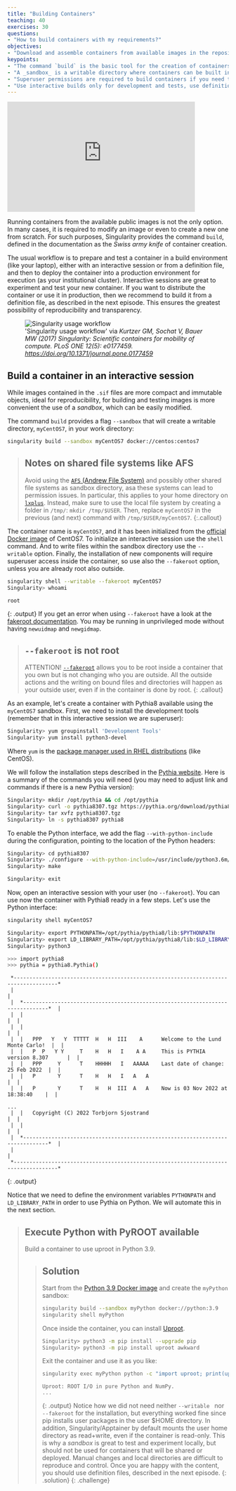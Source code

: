 ```yaml
---
title: "Building Containers"
teaching: 40
exercises: 30
questions:
- "How to build containers with my requirements?"
objectives:
- "Download and assemble containers from available images in the repositories."
keypoints:
- "The command `build` is the basic tool for the creation of containers."
- "A _sandbox_ is a writable directory where containers can be built interactively."
- "Superuser permissions are required to build containers if you need to install packages or manipulate the operating system."
- "Use interactive builds only for development and tests, use definition files for production or publicly distributed containers."
---
```

<iframe width="427" height="251" src="https://www.youtube.com/embed/aqjxxc2kMlU?list=PLKZ9c4ONm-VkxWW98Gcn9H6WwykMiqtnF" title="Intro to Singularity/Apptainer #3 - Building Containers"  frameborder="0" allow="accelerometer; autoplay; encrypted-media; gyroscope; picture-in-picture" allowfullscreen></iframe>

Running containers from the available public images is not the only option. In many cases, it is required to modify
an image or even to create a new one from scratch. For such purposes, Singularity provides the command `build`,
defined in the documentation as the _Swiss army knife_ of container creation.

The usual workflow is to prepare and test a container in a build environment (like your laptop),
either with an interactive session or from a definition file,
and then to deploy the container into a production environment for execution (as your institutional cluster).
Interactive sessions are great to experiment and test your new container.
If you want to distribute the container or use it in production, then we recommend to build it from a definition file, as described in the next episode.
This ensures the greatest possibility of reproducibility and transparency.

<figure>
  <img src="https://journals.plos.org/plosone/article/figure/image?size=large&id=10.1371/journal.pone.0177459.g001" alt="Singularity usage workflow"/>
  <figcaption>'Singularity usage workflow' via <i>Kurtzer GM, Sochat V, Bauer MW (2017) Singularity: Scientific containers for mobility of compute. PLoS ONE 12(5): e0177459. <a href="https://doi.org/10.1371/journal.pone.0177459">https://doi.org/10.1371/journal.pone.0177459</a></i></figcaption>
</figure>

## Build a container in an interactive session

While images contained in the `.sif` files are more compact and immutable objects, ideal for reproducibility, for building and testing images is
more convenient the use of a _sandbox_, which can be easily modified.

The command `build` provides a flag `--sandbox` that will create a writable directory, `myCentOS7`, in your work directory:
```bash
singularity build --sandbox myCentOS7 docker://centos:centos7
```

> ## Notes on shared file systems like AFS
> Avoid using the [`AFS` (Andrew File System)](https://en.wikipedia.org/wiki/Andrew_File_System) and possibly other shared file systems
> as sandbox directory, asa these systems can lead to permission issues.
> In particular, this applies to your home directory on [`lxplus`](https://cern.service-now.com/service-portal?id=service_element&name=lxplus-service).
> Instead, make sure to use the local file system by creating a folder in `/tmp/`: `mkdir /tmp/$USER`.
> Then, replace `myCentOS7` in the previous (and next) command with `/tmp/$USER/myCentOS7`.
{:.callout}

The container name is `myCentOS7`, and it has been initialized from the [official Docker image](https://hub.docker.com/_/centos)
of CentOS7.
To initialize an interactive session use the `shell` command. And to write files within the sandbox directory use the `--writable` option.
Finally, the installation of new components will require superuser access inside the container, so use also the `--fakeroot` option, unless you are already root also outside.
```bash
singularity shell --writable --fakeroot myCentOS7
Singularity> whoami
```
~~~
root
~~~
{: .output}
If you get an error when using `--fakeroot` have a look at the [fakeroot documentation](https://apptainer.org/docs/admin/main/user_namespace.html#rootless-fakeroot-feature). You may be running in
unprivileged mode without having `newuidmap` and `newgidmap`.
> ## `--fakeroot` is not root
> ATTENTION! [`--fakeroot`](https://apptainer.org/docs/user/main/fakeroot.html) allows you to be root inside a container that you own but is not changing who you are outside.
> All the outside actions and the writing on bound files and directories will happen as your outside user, even if in the container is done by root.
{: .callout}

As an example, let's create a container with Pythia8 available using the `myCentOS7` sandbox.
First, we need to install the development tools (remember that in this interactive session we are superuser):
```bash
Singularity> yum groupinstall 'Development Tools'
Singularity> yum install python3-devel
```
Where `yum` is the [package manager used in RHEL distributions](https://en.wikipedia.org/wiki/Yum_(software))
(like CentOS).

We will follow the
installation steps described in the [Pythia website](https://pythia.org/).
Here is a summary of the commands you will need (you may need to adjust link and commands if there is a new Pythia version):

```bash
Singularity> mkdir /opt/pythia && cd /opt/pythia
Singularity> curl -o pythia8307.tgz https://pythia.org/download/pythia83/pythia8307.tgz
Singularity> tar xvfz pythia8307.tgz
Singularity> ln -s pythia8307 pythia8
```

To enable the Python interface, we add the flag `--with-python-include` during the configuration, pointing to the
location of the Python headers:

```bash
Singularity> cd pythia8307
Singularity> ./configure --with-python-include=/usr/include/python3.6m/
Singularity> make

Singularity> exit
```

Now, open an interactive session with your user (no `--fakeroot`). You can use now the container with Pythia8 ready in a
few steps. Let's use the Python interface:

```bash
singularity shell myCentOS7

Singularity> export PYTHONPATH=/opt/pythia/pythia8/lib:$PYTHONPATH
Singularity> export LD_LIBRARY_PATH=/opt/pythia/pythia8/lib:$LD_LIBRARY_PATH
Singularity> python3

>>> import pythia8
>>> pythia = pythia8.Pythia()
```
~~~
 *------------------------------------------------------------------------------------*
 |                                                                                    |
 |  *------------------------------------------------------------------------------*  |
 |  |                                                                              |  |
 |  |                                                                              |  |
 |  |   PPP   Y   Y  TTTTT  H   H  III    A      Welcome to the Lund Monte Carlo!  |  |
 |  |   P  P   Y Y     T    H   H   I    A A     This is PYTHIA version 8.307      |  |
 |  |   PPP     Y      T    HHHHH   I   AAAAA    Last date of change: 25 Feb 2022  |  |
 |  |   P       Y      T    H   H   I   A   A                                      |  |
 |  |   P       Y      T    H   H  III  A   A    Now is 03 Nov 2022 at 18:38:40    |  |

...
 |  |   Copyright (C) 2022 Torbjorn Sjostrand                                      |  |
 |  |                                                                              |  |
 |  *------------------------------------------------------------------------------*  |
 |                                                                                    |
 *------------------------------------------------------------------------------------*
~~~
{: .output}

Notice that we need to define the environment variables `PYTHONPATH` and `LD_LIBRARY_PATH` in order to use Pythia on Python.
We will automate this in the next section.

> ## Execute Python with PyROOT available
>
> Build a container to use uproot in Python 3.9.
>
> > ## Solution
> >
> > Start from the [Python 3.9 Docker image](https://hub.docker.com/_/python) and create the `myPython` sandbox:
> > ```bash
> > singularity build --sandbox myPython docker://python:3.9
> > singularity shell myPython
> > ```
> > Once inside the container, you can install [Uproot](https://uproot.readthedocs.io/en/latest/index.html).
> > ```bash
> > Singularity> python3 -m pip install --upgrade pip
> > Singularity> python3 -m pip install uproot awkward
> > ```
> > Exit the container and use it as you like:
> > ```bash
> > singularity exec myPython python -c "import uproot; print(uproot.__doc__)"
> > ```
> > ~~~
> > Uproot: ROOT I/O in pure Python and NumPy.
> > ...
> > ~~~
> > {: .output}
> > Notice how we did not need neither `--writable ` nor `--fakeroot` for the installation, but everything worked fine since pip installs user packages in the user $HOME directory.
> > In addition, Singularity/Apptainer by default mounts the user home directory as read+write, even if the container is read-only.
> > This is why a _sandbox_ is great to test and experiment locally, but should not be used for containers that will be shared or deployed. Manual changes and local directories are difficult to reproduce and control. Once you are happy with the content, you should use definition files, described in the next episode.
> {: .solution}
{: .challenge}
